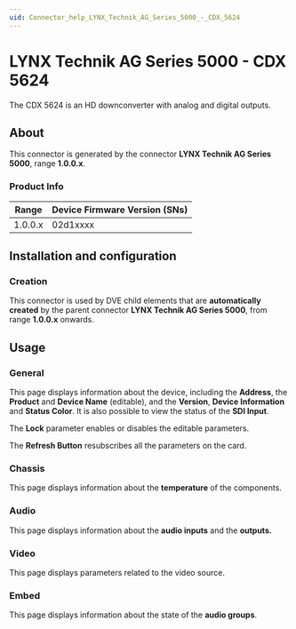```yaml
---
uid: Connector_help_LYNX_Technik_AG_Series_5000_-_CDX_5624
---
```


# LYNX Technik AG Series 5000 - CDX 5624

The CDX 5624 is an HD downconverter with analog and digital outputs.

## About

This connector is generated by the connector **LYNX Technik AG Series 5000**, range **1.0.0.x**.

### Product Info

| Range   | Device Firmware Version (SNs) |
|---------|-------------------------------|
| 1.0.0.x | 02d1xxxx                      |

## Installation and configuration

### Creation

This connector is used by DVE child elements that are **automatically created** by the parent connector **LYNX Technik AG Series 5000**, from range **1.0.0.x** onwards.

## Usage

### General

This page displays information about the device, including the **Address**, the **Product** and **Device Name** (editable), and the **Version**, **Device Information** and **Status Color**. It is also possible to view the status of the **SDI Input**.

The **Lock** parameter enables or disables the editable parameters.

The **Refresh Button** resubscribes all the parameters on the card.

### Chassis

This page displays information about the **temperature** of the components.

### Audio

This page displays information about the **audio inputs** and the **outputs.**

### Video

This page displays parameters related to the video source.

### Embed

This page displays information about the state of the **audio groups**.
